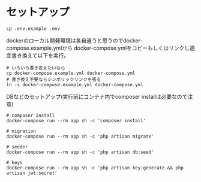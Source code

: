 # セットアップ

```shell script
cp .env.example .env
```

dockerのローカル開発環境は各自違うと思うのでdocker-compose.example.ymlから
docker-compose.ymlをコピーもしくはリンクし適宜書き換えて以下を実行。

```shell script
# いろいろ書き変えたいなら
cp docker-compose.example.yml docker-compose.yml
# 書き換え不要ならシンボリックリンクを張る
ln -s docker-compose.example.yml docker-compose.yml
```

DBなどのセットアップ(実行前にコンテナ内でcomposer installは必要なので注意)

```shell script
# composer install
docker-compose run --rm app sh -c 'composer install'

# migration
docker-compose run --rm app sh -c 'php artisan migrate'

# seeder
docker-compose run --rm app sh -c 'php artisan db:seed'

# keys
docker-compose run --rm app sh -c 'php artisan key:generate && php artisan jwt:secret'
```
